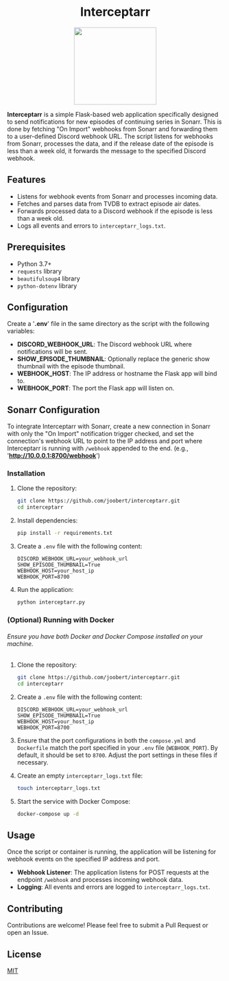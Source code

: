 <h1 align="center">
  Interceptarr
</h1>

<p align="center">
  <img width="192" height="180" src="https://i.imgur.com/EnrnpKp.png">
</p>

**Interceptarr** is a simple Flask-based web application specifically designed to send notifications for new episodes of continuing series in Sonarr. This is done by fetching "On Import" webhooks from Sonarr and forwarding them to a user-defined Discord webhook URL. The script listens for webhooks from Sonarr, processes the data, and if the release date of the episode is less than a week old, it forwards the message to the specified Discord webhook.

## Features

- Listens for webhook events from Sonarr and processes incoming data.
- Fetches and parses data from TVDB to extract episode air dates.
- Forwards processed data to a Discord webhook if the episode is less than a week old.
- Logs all events and errors to `interceptarr_logs.txt`.

## Prerequisites

- Python 3.7+
- `requests` library
- `beautifulsoup4` library
- `python-dotenv` library

## Configuration

Create a '**.env**' file in the same directory as the script with the following variables:
- **DISCORD_WEBHOOK_URL**: The Discord webhook URL where notifications will be sent.
- **SHOW_EPISODE_THUMBNAIL**: Optionally replace the generic show thumbnail with the episode thumbnail.
- **WEBHOOK_HOST**: The IP address or hostname the Flask app will bind to.
- **WEBHOOK_PORT**: The port the Flask app will listen on.

## Sonarr Configuration

To integrate Interceptarr with Sonarr, create a new connection in Sonarr with only the "On Import" notification trigger checked, and set the connection's webhook URL to point to the IP address and port where Interceptarr is running with `/webhook` appended to the end. (e.g., '**http://10.0.0.1:8700/webhook**')

### Installation

1. Clone the repository:
    ```sh
    git clone https://github.com/joobert/interceptarr.git
    cd interceptarr
    ```

2. Install dependencies:
    ```sh
    pip install -r requirements.txt
    ```

3. Create a `.env` file with the following content:
    ```env
    DISCORD_WEBHOOK_URL=your_webhook_url
    SHOW_EPISODE_THUMBNAIL=True
    WEBHOOK_HOST=your_host_ip
    WEBHOOK_PORT=8700
    ```

4. Run the application:
    ```sh
    python interceptarr.py
    ```

### (Optional) Running with Docker

###### Ensure you have both Docker and Docker Compose installed on your machine.

1. Clone the repository:
    ```sh
    git clone https://github.com/joobert/interceptarr.git
    cd interceptarr
    ```

2. Create a `.env` file with the following content:
    ```env
    DISCORD_WEBHOOK_URL=your_webhook_url
    SHOW_EPISODE_THUMBNAIL=True
    WEBHOOK_HOST=your_host_ip
    WEBHOOK_PORT=8700
    ```

3. Ensure that the port configurations in both the `compose.yml` and `Dockerfile` match the port specified in your `.env` file (`WEBHOOK_PORT`). By default, it should be set to `8700`. Adjust the port settings in these files if necessary.  

4. Create an empty `interceptarr_logs.txt` file:
    ```sh
    touch interceptarr_logs.txt
    ```

5. Start the service with Docker Compose:
    ```sh
    docker-compose up -d
    ```

## Usage

Once the script or container is running, the application will be listening for webhook events on the specified IP address and port.

- **Webhook Listener**: The application listens for POST requests at the endpoint `/webhook` and processes incoming webhook data.
- **Logging**: All events and errors are logged to `interceptarr_logs.txt`.

## Contributing

Contributions are welcome! Please feel free to submit a Pull Request or open an Issue.

## License

[MIT](https://choosealicense.com/licenses/mit/)
